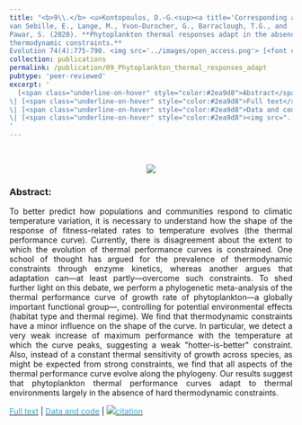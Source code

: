 ```yaml
---
title: "<b>9\\.</b> <u>Kontopoulos, D.-G.<sup><a title='Corresponding author'>✉</a></sup></u>, 
van Sebille, E., Lange, M., Yvon-Durocher, G., Barraclough, T.G., and 
Pawar, S. (2020). **Phytoplankton thermal responses adapt in the absence of hard 
thermodynamic constraints.** 
Evolution 74(4):775-790. <img src='../images/open_access.png'> [<font color = 'green'>Top Cited Article 2020-2021 in Evolution</font>]"
collection: publications
permalink: /publication/09_Phytoplankton_thermal_responses_adapt
pubtype: 'peer-reviewed'
excerpt: '
  [<span class="underline-on-hover" style="color:#2ea9d8">Abstract</span>](../publication/09_Phytoplankton_thermal_responses_adapt)
\| [<span class="underline-on-hover" style="color:#2ea9d8">Full text</span>](https://doi.org/10.1111/evo.13946)
\| [<span class="underline-on-hover" style="color:#2ea9d8">Data and code</span>](https://doi.org/10.5061/dryad.63xsj3tzv)
\| [<span class="underline-on-hover" style="color:#2ea9d8"><img src="../images/bibtex.svg">citation</span>](../bibtex/9_Phytoplankton_thermal_responses_adapt.bib)
'
---
```


<br><center><img src="../images/publications/thermodynamic_constraints_TPC.png"></center>

### Abstract:

<p style='text-align: justify;'>
To better predict how populations and communities respond to climatic 
temperature variation, it is necessary to understand how the shape of 
the response of fitness-related rates to temperature evolves (the 
thermal performance curve). Currently, there is disagreement about the 
extent to which the evolution of thermal performance curves is constrained. 
One school of thought has argued for the prevalence of thermodynamic 
constraints through enzyme kinetics, whereas another argues that 
adaptation can&mdash;at least partly&mdash;overcome such constraints. To shed 
further light on this debate, we perform a phylogenetic meta-analysis 
of the thermal performance curve of growth rate of phytoplankton&mdash;a 
globally important functional group&mdash;, controlling for potential 
environmental effects (habitat type and thermal regime). We find that thermodynamic constraints have a 
minor influence on the shape of the curve. In particular, we detect a 
very weak increase of maximum performance with the temperature at 
which the curve peaks, suggesting a weak "hotter-is-better" constraint. 
Also, instead of a constant thermal sensitivity of growth across species, 
as might be expected from strong constraints, we find that all aspects of 
the thermal performance curve evolve along the phylogeny. Our results suggest 
that phytoplankton thermal performance curves adapt to thermal 
environments largely in the absence of hard thermodynamic constraints.
</p>

[<span class="underline-on-hover" style="color:#2ea9d8">Full text</span>](https://doi.org/10.1111/evo.13946)
\| [<span class="underline-on-hover" style="color:#2ea9d8">Data and code</span>](https://doi.org/10.5061/dryad.63xsj3tzv)
\| [<span class="underline-on-hover" style="color:#2ea9d8"><img src="../images/bibtex.svg">citation</span>](../bibtex/9_Phytoplankton_thermal_responses_adapt.bib)
